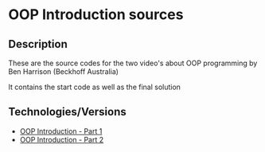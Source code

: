 # OOP Introduction sources
## Description 
These are the source codes for the two video's about OOP programming by Ben Harrison (Beckhoff Australia)

It contains the start code as well as the final solution
## Technologies/Versions 
* [OOP Introduction - Part 1](https://beckhoff-au.teachable.com/courses/1204788/lectures/30170060)
* [OOP Introduction - Part 2](https://beckhoff-au.teachable.com/courses/1204788/lectures/30173203)
